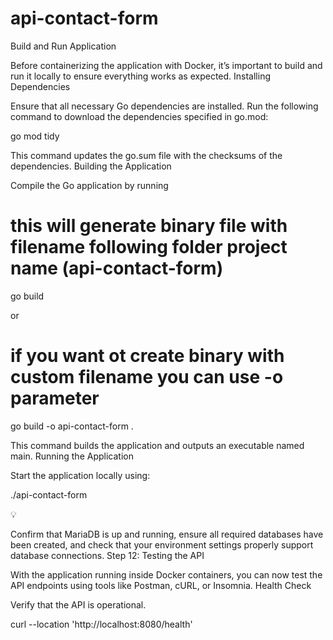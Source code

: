 # api-contact-form
Build and Run Application

Before containerizing the application with Docker, it’s important to build and run it locally to ensure everything works as expected.
Installing Dependencies

Ensure that all necessary Go dependencies are installed. Run the following command to download the dependencies specified in go.mod:

go mod tidy

This command updates the go.sum file with the checksums of the dependencies.
Building the Application

Compile the Go application by running

# this will generate binary file with filename following folder project name (api-contact-form)
go build 

or 

# if you want ot create binary with custom filename you can use -o parameter
go build -o api-contact-form .

This command builds the application and outputs an executable named main.
Running the Application

Start the application locally using:

./api-contact-form


💡

Confirm that MariaDB is up and running, ensure all required databases have been created, and check that your environment settings properly support database connections.
Step 12: Testing the API

With the application running inside Docker containers, you can now test the API endpoints using tools like Postman, cURL, or Insomnia.
Health Check

Verify that the API is operational.

curl --location 'http://localhost:8080/health'
